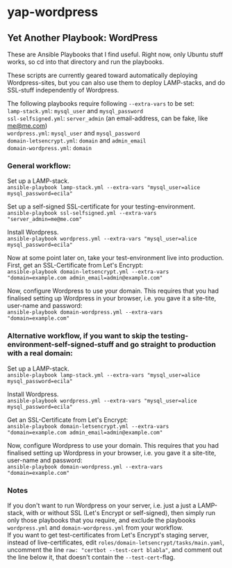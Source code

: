 # yap-wordpress
## Yet Another Playbook: WordPress

These are Ansible Playbooks that I find useful. Right now, only Ubuntu stuff works, so cd into that directory and run the playbooks.  

These scripts are currently geared toward automatically deploying Wordpress-sites, but you can also use them to deploy LAMP-stacks, and do SSL-stuff independently of Wordpress.  

The following playbooks require following `--extra-vars` to be set:  
`lamp-stack.yml`: `mysql_user` and `mysql_password`  
`ssl-selfsigned.yml`:  `server_admin` (an email-address, can be fake, like me@me.com\)    
`wordpress.yml`: `mysql_user` and `mysql_password`  
`domain-letsencrypt.yml`: `domain` and `admin_email`  
`domain-wordpress.yml`: `domain`  


### General workflow:  
Set up a LAMP-stack.  
`ansible-playbook lamp-stack.yml --extra-vars "mysql_user=alice mysql_password=ecila"`  

Set up a self-signed SSL-certificate for your testing-environment.  
`ansible-playbook ssl-selfsigned.yml --extra-vars "server_admin=me@me.com"`  

Install Wordpress.  
`ansible-playbook wordpress.yml --extra-vars "mysql_user=alice mysql_password=ecila"`  

Now at some point later on, take your test-environment live into production.  
First, get an SSL-Certificate from Let's Encrypt:  
`ansible-playbook domain-letsencrypt.yml --extra-vars "domain=example.com admin_email=admin@example.com"`  

Now, configure Wordpress to use your domain. This requires that you had finalised setting up Wordpress in your browser, i.e. you gave it a site-tite, user-name and password:  
`ansible-playbook domain-wordpress.yml --extra-vars "domain=example.com"`  

### Alternative workflow, if you want to skip the testing-environment-self-signed-stuff and go straight to production with a real domain:  
Set up a LAMP-stack.  
`ansible-playbook lamp-stack.yml --extra-vars "mysql_user=alice mysql_password=ecila"`  

Install Wordpress.  
`ansible-playbook wordpress.yml --extra-vars "mysql_user=alice mysql_password=ecila"`  

Get an SSL-Certificate from Let's Encrypt:  
`ansible-playbook domain-letsencrypt.yml --extra-vars "domain=example.com admin_email=admin@example.com"`  

Now, configure Wordpress to use your domain. This requires that you had finalised setting up Wordpress in your browser, i.e. you gave it a site-tite, user-name and password:  
`ansible-playbook domain-wordpress.yml --extra-vars "domain=example.com"`  

### Notes   
If you don't want to run Wordpress on your server, i.e. just a just a LAMP-stack, with or without SSL (Let's Encrypt or self-signed), then simply run only those playbooks that you require, and exclude the playbooks `wordpress.yml` and `domain-wordpress.yml` from your workflow.  
If you want to get test-certificates from Let's Encrypt's staging server, instead of live-certificates, edit `roles/domain-letsencrypt/tasks/main.yaml`, uncomment the line `raw: "certbot --test-cert blabla"`, and comment out the line below it, that doesn't contain the `--test-cert`-flag.
